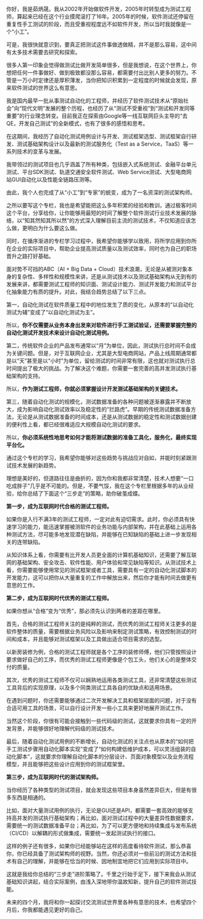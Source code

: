 你好，我是茹炳晟。我从2002年开始做软件开发，2005年时转型成为测试工程师，算起来已经在这个行业摸爬滚打了16年。2005年的时候，软件测试还停留在重复性手工测试的阶段，而且受重视程度远不如软件开发，所以当时我就像是一个“小工”。

可是，我很快就意识到，要真正把测试这件事做透做精，并不是那么容易，这中间有太多技术需要去研究和探索。

很多人第一印象会觉得做测试比做开发简单很多，但是我想说，在这个世界上，你想把任何一件事做好、做到极致都没那么容易，都需要付出比别人更多的努力。不管是一万小时定律还是厚积薄发，当你把知识积累到一定程度的时候就会发现，原来软件测试的世界这么有意思。

我是国内最早一批从事测试自动化的工程师，并经历了软件测试技术从“原始社会”向“现代文明”发展的整个历程，也经历了从“测试不受重视”到“测试和开发同等重要”的行业理念转变。目前我正在探索由Google等一线互联网巨头主导的“去QE，开发自己测试”的全新模式，也有了很多的感悟和思考。

在这期间，我经历了自动化测试用例设计与开发、测试框架选型、测试框架自行研发、测试基础架构设计以及最新的测试服务化（Test as a Service，TaaS）等一系列技术的变革与发展。

我带领过的测试项目也几乎涵盖了所有种类，包括嵌入式系统测试、金融平台单元测试、平台SDK测试、轨道交通安全软件测试、Web Service测试、大型电商网站GUI自动化以及性能全链路压测等。

由此，我个人也完成了从“小工”到“专家”的蜕变，成为了一名资深的测试架构师。

之所以要写这个专栏，我也是希望能把这么多年积累的经验和教训，通过极客时间这个平台，分享给你，让你能够用最短的时间了解整个软件测试行业技术发展的脉络，以“知其然知其所以然”的方式深入理解目前主流的测试技术，不仅知道应该怎么做，更明白为什么要这么做。

同时，在循序渐进的专栏学习过程中，我希望你能够学以致用，将所学应用到你所在企业的实际项目中，帮助企业提高测试质量以及测试效率，同时也为自己的职场晋升之路打好基础。

面对势不可挡的ABC（AI + Big Data + Cloud）技术浪潮，无论是从被测对象本身的复杂性、多样性和规模性来讲，还是从测试技术以及测试基础架构从无到有的发展来讲，都需要测试工程师的知识面、测试设计能力、测试开发能力和测试平台化抽象能力有质的提升。对此，我结合趋势总结了以下三点。

第一，自动化测试在软件质量工程中的地位发生了质的变化，从原本的“以自动化测试为辅”变成了“以自动化测试为主”。

所以，**你不仅需要从业务本身出发来对软件进行手工测试验证，还需要掌握完整的自动化测试开发技术来设计自动化测试用例。** 

第二，传统软件企业的产品发布通常以“月”为单位，因此，测试执行总时间不会成为关键问题。但是，对于互联网企业，尤其是大型电商网站，产品上线周期通常都是以“天”甚至是以“小时”为单位，留给测试的时间非常有限，这也就对测试执行总时间提出了极大的挑战。为了解决这个难题，你需要一套完善的高并发测试执行基础架构的支持。

所以，**作为测试工程师，你就必须掌握设计开发测试基础架构的关键技术。** 

第三，随着自动化测试的规模化，测试数据准备的各种问题被逐渐暴露并不断放大，成为影响自动化测试效率以及稳定性的“拦路虎”。早期的传统测试数据准备方法，无论是从测试数据准备的时间成本，还是从测试数据的稳定性和测试数据创建的便利性上看，都已经很难适应大规模自动化测试的要求。

所以，**你必须系统性地思考如何才能将测试数据的准备工具化，服务化，最终实现平台化。** 

通过这个专栏的学习，我希望你能够对这些趋势与挑战应对自如，并能时刻紧跟测试技术发展的新趋势。

理想是美好的，但道路往往是曲折的，因为你和我都非常清楚，技术人想要“一口吃成胖子”几乎是不可能的。但是，不要气馁，我在这个专栏里根据多年的从业经验，给你总结了下面这个“三步走”的策略，助你破茧成蝶。

**第一步，成为互联网时代合格的测试工程师。** 

如果你是入行不满3年的测试工程师，一定对此有迫切需求。此时，你必须具有快速学习的能力，能迅速掌握被测软件的业务功能与内部架构，并在此基础上运用各种测试方法，尽可能多地发现潜在缺陷，并能够在已知缺陷的基础上进一步发现相关的连带缺陷。

从知识体系上看，你需要有比开发人员更全面的计算机基础知识，还需要了解互联网的基础架构、安全攻击、软件性能、用户体验和常见缺陷等知识。从测试技术上看，你需要能够使用常见的测试框架或者工具，需要具有一定的自动化测试脚本的开发能力，这可以把你从大量重复的工作中解放出来，然后你才能有时间去做更有意思的工作。

**第二步，成为互联网时代优秀的测试工程师。** 

如果你想从“合格”变为“优秀”，那必须先认识到两者的差距在哪里。

首先，合格的测试工程师关注的是纯粹的测试，而优秀的测试工程师关注更多的是软件整体的质量，需要根据业务风险以及影响来制定测试策略，有效控制测试的时间和成本，并且能够对测试框架以及工具做出适合项目需求的选型。

以新房装修为例，合格的测试工程师就是各个工序的装修师傅，他们只管按照设计要求做好自己的工序，而优秀的测试工程师更像是个包工头，他们关心的是整体交付的质量。

其次，优秀的测试工程师不仅可以娴熟地运用各类测试工具，还非常清楚这些测试工具背后的实现原理，以及多个同类测试工具各自的优缺点和适用场景。

在遇到问题时，你还需要能够通过二次开发解决工具和框架层面的问题，对于没有合适可用工具的场景，可以自行设计开发一些小工具来更好地展开测试工作。

当然这个阶段，你很有可能会接触到一些代码级的测试，这就要求你具有一定的开发背景，并能够很好地理解代码级的测试技术。

最后，随着自动化测试用例的不断增长，自动化测试的关注点也从原本的“如何把手工测试步骤用自动化脚本实现”变成了“如何构建低维护成本，可以灵活组装的自动化脚本”，这就要求你理解自动化脚本的分层设计、页面对象模型以及业务流程模型，并且能够把这些设计应用到你的测试框架里。

**第三步，成为互联网时代的测试架构师。** 

当你经历了各种类型的测试项目，就会发现这些项目本身虽然差异巨大，但是有很多东西是相通的。

比如，面对大量测试用例的执行，无论是GUI还是API，都需要一套高效的能够支持高并发的测试执行基础架构；再比如，面对测试过程中的大量差异性数据要求，需要统一的测试数据准备平台；再比如，为了可以更方便地和持续集成与发布系统（CI/CD）以解耦的形式做集成，需要统一发起测试执行的接口。

这样的例子还有很多，如果你已经能够站在这样的高度看待软件测试，那么恭喜你，你已经具备了测试架构师的视野。当然，你还必须对一些前沿的测试方法和技术有自己的理解，并能够在恰当的时候、因地制宜地把它们应用到实际项目中。

这就是我给你总结的“三步走”进阶策略了。千里之行始于足下，接下来我会从测试基础知识讲起，结合实际案例，由浅入深地带你温故知新，提升自己的软件测试技能。

未来的四个月，我将和你一起探讨交流测试世界里各种有意思的技术，也希望四个月后，你我都能遇见更好的自己。

